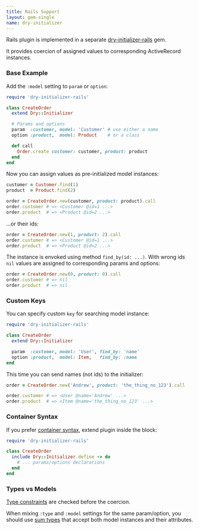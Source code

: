 ```yaml
---
title: Rails Support
layout: gem-single
name: dry-initializer
---
```


Rails plugin is implemented in a separate [dry-initializer-rails](https://github.com/nepalez/dry-initializer-rails) gem.

It provides coercion of assigned values to corresponding ActiveRecord instances.

### Base Example

Add the `:model` setting to `param` or `option`:

```ruby
require 'dry-initializer-rails'

class CreateOrder
  extend Dry::Initializer

  # Params and options
  param  :customer, model: 'Customer' # use either a name
  option :product,  model: Product    # or a class

  def call
    Order.create customer: customer, product: product
  end
end
```

Now you can assign values as pre-initialized model instances:

```ruby
customer = Customer.find(1)
product  = Product.find(2)

order = CreateOrder.new(customer, product: product).call
order.customer # => <Customer @id=1 ...>
order.product  # => <Product @id=2 ...>
```

...or their ids:

```ruby
order = CreateOrder.new(1, product: 2).call
order.customer # => <Customer @id=1 ...>
order.product  # => <Product @id=2 ...>
```

The instance is envoked using method `find_by(id: ...)`.
With wrong ids `nil` values are assigned to corresponding params and options:

```ruby
order = CreateOrder.new(0, product: 0).call
order.customer # => nil
order.product  # => nil
```

### Custom Keys

You can specify custom `key` for searching model instance:

```ruby
require 'dry-initializer-rails'

class CreateOrder
  extend Dry::Initializer

  param  :customer, model: 'User', find_by: 'name'
  option :product,  model: Item,   find_by: :name
end
```

This time you can send names (not ids) to the initializer:

```ruby
order = CreateOrder.new('Andrew', product: 'the_thing_no_123').call

order.customer # => <User @name='Andrew' ...>
order.product  # => <Item @name='the_thing_no_123' ...>
```

### Container Syntax

If you prefer [container syntax](//page/container-version), extend plugin inside the block:

```ruby
require 'dry-initializer-rails'

class CreateOrder
  include Dry::Initializer.define -> do
    # ... params/options declarations
  end
end
```

### Types vs Models

[Type constraints](//page/type-constraints) are checked before the coercion.

When mixing `:type` and `:model` settings for the same param/option, you should use [sum types](/gems/dry-types/1.2/sum) that accept both model instances and their attributes.
